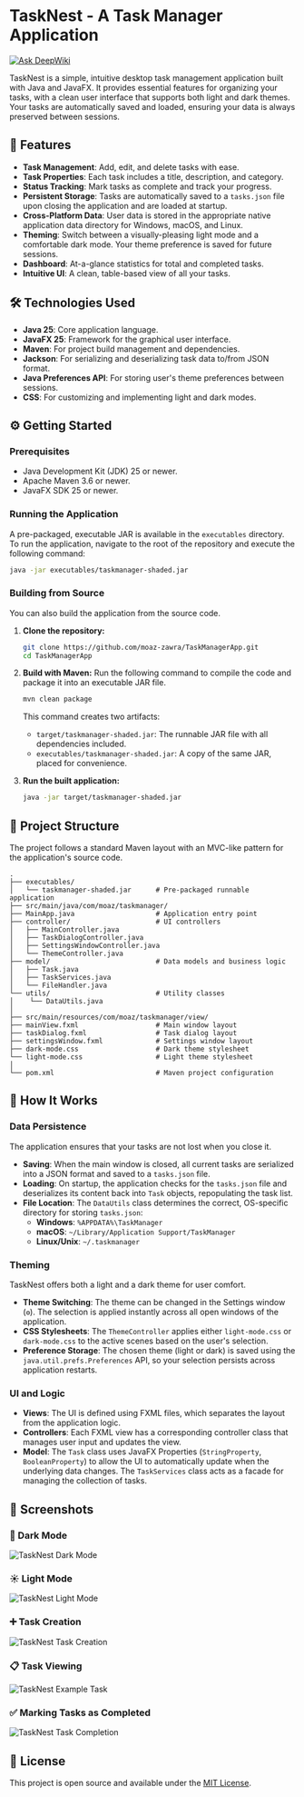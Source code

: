 # TaskNest - A Task Manager Application
[![Ask DeepWiki](https://devin.ai/assets/askdeepwiki.png)](https://deepwiki.com/moaz-zawra/TaskManagerApp)

TaskNest is a simple, intuitive desktop task management application built with Java and JavaFX. It provides essential features for organizing your tasks, with a clean user interface that supports both light and dark themes. Your tasks are automatically saved and loaded, ensuring your data is always preserved between sessions.

## 🚀 Features

*   **Task Management**: Add, edit, and delete tasks with ease.
*   **Task Properties**: Each task includes a title, description, and category.
*   **Status Tracking**: Mark tasks as complete and track your progress.
*   **Persistent Storage**: Tasks are automatically saved to a `tasks.json` file upon closing the application and are loaded at startup.
*   **Cross-Platform Data**: User data is stored in the appropriate native application data directory for Windows, macOS, and Linux.
*   **Theming**: Switch between a visually-pleasing light mode and a comfortable dark mode. Your theme preference is saved for future sessions.
*   **Dashboard**: At-a-glance statistics for total and completed tasks.
*   **Intuitive UI**: A clean, table-based view of all your tasks.

## 🛠️ Technologies Used

*   **Java 25**: Core application language.
*   **JavaFX 25**: Framework for the graphical user interface.
*   **Maven**: For project build management and dependencies.
*   **Jackson**: For serializing and deserializing task data to/from JSON format.
*   **Java Preferences API**: For storing user's theme preferences between sessions.
*   **CSS**: For customizing and implementing light and dark modes.

## ⚙️ Getting Started

### Prerequisites

*   Java Development Kit (JDK) 25 or newer.
*   Apache Maven 3.6 or newer.
*   JavaFX SDK 25 or newer.

### Running the Application

A pre-packaged, executable JAR is available in the `executables` directory. To run the application, navigate to the root of the repository and execute the following command:

```bash
java -jar executables/taskmanager-shaded.jar
```

### Building from Source

You can also build the application from the source code.

1.  **Clone the repository:**
    ```bash
    git clone https://github.com/moaz-zawra/TaskManagerApp.git
    cd TaskManagerApp
    ```

2.  **Build with Maven:**
    Run the following command to compile the code and package it into an executable JAR file.
    ```bash
    mvn clean package
    ```
    This command creates two artifacts:
    *   `target/taskmanager-shaded.jar`: The runnable JAR file with all dependencies included.
    *   `executables/taskmanager-shaded.jar`: A copy of the same JAR, placed for convenience.

3.  **Run the built application:**
    ```bash
    java -jar target/taskmanager-shaded.jar
    ```

## 📂 Project Structure

The project follows a standard Maven layout with an MVC-like pattern for the application's source code.

```
.
├── executables/
│   └── taskmanager-shaded.jar      # Pre-packaged runnable application
├── src/main/java/com/moaz/taskmanager/
├── MainApp.java                    # Application entry point
├── controller/                     # UI controllers
│   ├── MainController.java
│   ├── TaskDialogController.java
│   ├── SettingsWindowController.java
│   └── ThemeController.java
├── model/                          # Data models and business logic
│   ├── Task.java
│   ├── TaskServices.java
│   └── FileHandler.java
└── utils/                          # Utility classes
│    └── DataUtils.java
│
├── src/main/resources/com/moaz/taskmanager/view/
├── mainView.fxml                   # Main window layout
├── taskDialog.fxml                 # Task dialog layout
├── settingsWindow.fxml             # Settings window layout
├── dark-mode.css                   # Dark theme stylesheet
└── light-mode.css                  # Light theme stylesheet
│
└── pom.xml                         # Maven project configuration
```

## 📖 How It Works

### Data Persistence

The application ensures that your tasks are not lost when you close it.

*   **Saving**: When the main window is closed, all current tasks are serialized into a JSON format and saved to a `tasks.json` file.
*   **Loading**: On startup, the application checks for the `tasks.json` file and deserializes its content back into `Task` objects, repopulating the task list.
*   **File Location**: The `DataUtils` class determines the correct, OS-specific directory for storing `tasks.json`:
    *   **Windows**: `%APPDATA%\TaskManager`
    *   **macOS**: `~/Library/Application Support/TaskManager`
    *   **Linux/Unix**: `~/.taskmanager`

### Theming

TaskNest offers both a light and a dark theme for user comfort.

*   **Theme Switching**: The theme can be changed in the Settings window (`⚙️`). The selection is applied instantly across all open windows of the application.
*   **CSS Stylesheets**: The `ThemeController` applies either `light-mode.css` or `dark-mode.css` to the active scenes based on the user's selection.
*   **Preference Storage**: The chosen theme (light or dark) is saved using the `java.util.prefs.Preferences` API, so your selection persists across application restarts.

### UI and Logic

*   **Views**: The UI is defined using FXML files, which separates the layout from the application logic.
*   **Controllers**: Each FXML view has a corresponding controller class that manages user input and updates the view.
*   **Model**: The `Task` class uses JavaFX Properties (`StringProperty`, `BooleanProperty`) to allow the UI to automatically update when the underlying data changes. The `TaskServices` class acts as a facade for managing the collection of tasks.

## 📸 Screenshots

### 🌙 Dark Mode
![TaskNest Dark Mode](assets/TaskNest_1.jpg)

### ☀️ Light Mode
![TaskNest Light Mode](assets/TaskNest_2.jpg)

### ➕ Task Creation
![TaskNest Task Creation](assets/TaskNest_3.jpg)

### 📋 Task Viewing
![TaskNest Example Task](assets/TaskNest_4.jpg)

### ✅ Marking Tasks as Completed
![TaskNest Task Completion](assets/TaskNest_5.jpg)

## 📄 License

This project is open source and available under the [MIT License](LICENSE).
